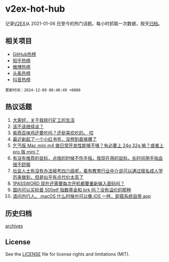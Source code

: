 # v2ex-hot-hub

 记录[V2EX](https://www.v2ex.com/)从 2021-01-06 日至今的热门话题。每小时抓取一次数据，按天[归档](archives)。
 
 ## 相关项目

- [GitHub热榜](https://github.com/snaildev/github-hot-hub)
- [知乎热榜](https://github.com/snaildev/zhihu-hot-hub)
- [微博热榜](https://github.com/snaildev/weibo-hot-hub)
- [头条热榜](https://github.com/snaildev/toutiao-hot-hub)
- [抖音热榜](https://github.com/snaildev/douyin-hot-hub)


 `更新时间：2024-12-09 08:48:49 +0800`

## 热议话题

1. [大家好，关于我转行矿工的生活](https://www.v2ex.com/t/1095904)
1. [该不该继续谈？](https://www.v2ex.com/t/1095939)
1. [紫燕百味鸡还要吃吗？还挺喜欢吃的。 哎](https://www.v2ex.com/t/1095860)
1. [最近新起了一个小红书号，没想到直接爆了](https://www.v2ex.com/t/1095895)
1. [乞丐版 Mac mini m4 做日常开发性能够不够？有必要上 24g 32g 嘛？或者上 pro 版 mini？](https://www.v2ex.com/t/1095857)
1. [有没有推荐的鼠标，点按的时候不伤手指，我现在用的鼠标，长时间用手指会很不舒服](https://www.v2ex.com/t/1095858)
1. [社会人士有没有办法报考四六级呢，看有教育行业中介说可以通过报名成人学历来做到，但是似乎有点代价太高了](https://www.v2ex.com/t/1095919)
1. [1PASSWORD 现在还需要每次开机都要重新输入密码吗？](https://www.v2ex.com/t/1095869)
1. [国内可以买标普 500etf 指数基金和 brk 吗？没有溢价的那种](https://www.v2ex.com/t/1095906)
1. [请问内行人， macOS 什么时候也可以像 iOS 一样，卸载系统自带 app](https://www.v2ex.com/t/1095839)

## 历史归档

[archives](archives)

## License

See the [LICENSE](LICENSE) file for license rights and limitations (MIT).
